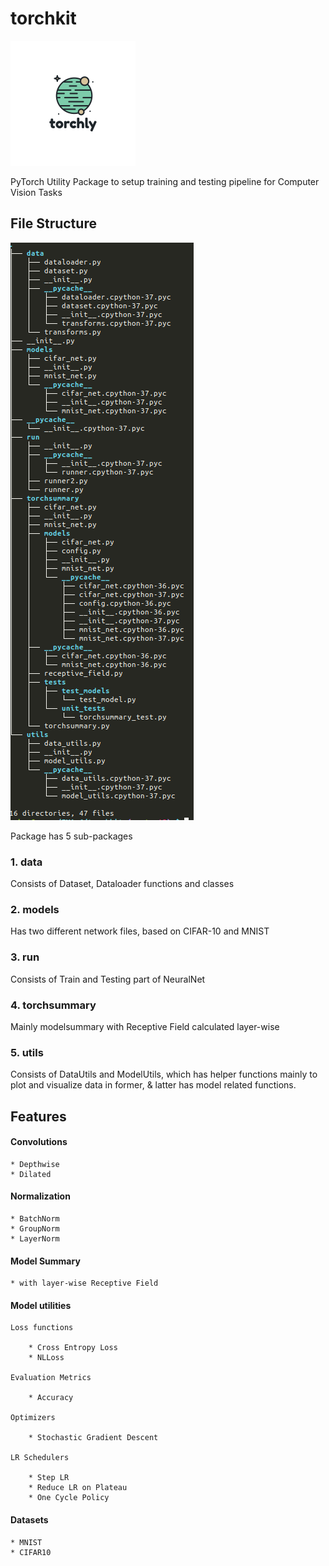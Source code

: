 # torchkit

![](torchly.png)

PyTorch Utility Package to setup training and testing pipeline for Computer Vision Tasks

## File Structure

![](treestructure.png)

Package has 5 sub-packages

### 1. data
Consists of Dataset, Dataloader functions and classes

### 2. models 
Has two different network files, based on CIFAR-10 and MNIST

### 3. run
Consists of Train and Testing part of NeuralNet

### 4. torchsummary
Mainly modelsummary with Receptive Field calculated layer-wise

### 5. utils
Consists of DataUtils and ModelUtils, which has helper functions mainly to plot and visualize data in former, & latter has model related functions.


## Features

#### Convolutions
    * Depthwise
    * Dilated 

#### Normalization
    * BatchNorm
    * GroupNorm
    * LayerNorm


#### Model Summary

    * with layer-wise Receptive Field

#### Model utilities

    Loss functions

        * Cross Entropy Loss
        * NLLoss

    Evaluation Metrics

        * Accuracy

    Optimizers

        * Stochastic Gradient Descent

    LR Schedulers

        * Step LR
        * Reduce LR on Plateau
        * One Cycle Policy



    


#### Datasets

    * MNIST
    * CIFAR10
  


